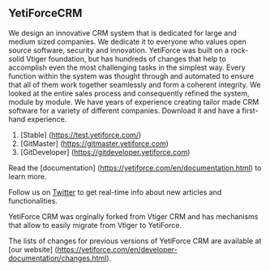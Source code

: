 
## YetiForceCRM

We design an innovative CRM system that is dedicated for large and medium sized companies. We dedicate it to everyone who values open source software, security and innovation. YetiForce was built on a rock-solid Vtiger foundation, but has hundreds of changes that help to accomplish even the most challenging tasks in the simplest way. Every function within the system was thought through and automated to ensure that all of them work together seamlessly and form a coherent integrity. We looked at the entire sales process and consequently refined the system, module by module. We have years of experience creating tailor made CRM software for a variety of different companies. Download it and have a first-hand experience.

1. [Stable] (https://test.yetiforce.com/)
2. [GitMaster] (https://gitmaster.yetiforce.com)
3. [GitDeveloper] (https://gitdeveloper.yetiforce.com)

Read the [documentation] (https://yetiforce.com/en/documentation.html) to learn more.

Follow us on [Twitter](https://twitter.com/YetiForceEN) to get real-time info about new articles and functionalities. 

YetiForce CRM was orginally forked from Vtiger CRM and has mechanisms that allow to easily migrate from Vtiger to YetiForce.

The lists of changes for previous versions of YetiForce CRM are available at [our website] (https://yetiforce.com/en/developer-documentation/changes.html).
